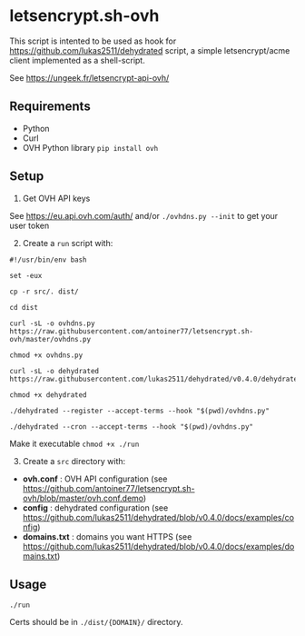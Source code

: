 # letsencrypt.sh-ovh

This script is intented to be used as hook for https://github.com/lukas2511/dehydrated script, a simple letsencrypt/acme client implemented as a shell-script.

See https://ungeek.fr/letsencrypt-api-ovh/

## Requirements

- Python
- Curl
- OVH Python library ``pip install ovh``

## Setup

1) Get OVH API keys

See https://eu.api.ovh.com/auth/ and/or `./ovhdns.py --init` to get your user token

2) Create a ``run`` script with:

```
#!/usr/bin/env bash

set -eux

cp -r src/. dist/

cd dist

curl -sL -o ovhdns.py https://raw.githubusercontent.com/antoiner77/letsencrypt.sh-ovh/master/ovhdns.py

chmod +x ovhdns.py

curl -sL -o dehydrated https://raw.githubusercontent.com/lukas2511/dehydrated/v0.4.0/dehydrated

chmod +x dehydrated

./dehydrated --register --accept-terms --hook "$(pwd)/ovhdns.py"

./dehydrated --cron --accept-terms --hook "$(pwd)/ovhdns.py"
```

Make it executable ``chmod +x ./run``

3) Create a ``src`` directory with:

- **ovh.conf** : OVH API configuration (see https://github.com/antoiner77/letsencrypt.sh-ovh/blob/master/ovh.conf.demo)
- **config** : dehydrated configuration (see https://github.com/lukas2511/dehydrated/blob/v0.4.0/docs/examples/config)
- **domains.txt** : domains you want HTTPS (see https://github.com/lukas2511/dehydrated/blob/v0.4.0/docs/examples/domains.txt)

## Usage

``./run``

Certs should be in ``./dist/{DOMAIN}/`` directory.
